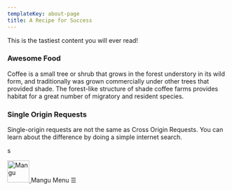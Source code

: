 ```yaml
---
templateKey: about-page
title: A Recipe for Success
---
```

This is the tastiest content you will ever read!

### Awesome Food

Coffee is a small tree or shrub that grows in the forest understory in its wild form, and traditionally was grown commercially under other trees that provided shade. The forest-like structure of shade coffee farms provides habitat for a great number of migratory and resident species.

### Single Origin Requests

Single-origin requests are not the same as Cross Origin Requests. You can learn about the difference by doing a simple internet search.

s

<nav class="my-nav level is-mobile no-margin">
      <span class="level-left">
        <a href="/">
          <img src="/img/logo.png" width="50vh" alt="Mangu"/>
        </a>
        Mangu
      </span>
      <span class="level-right">
        <a class="navbar-item" to="/menu">Menu &#9776;</a>
      </span>
</nav>
